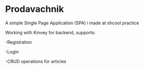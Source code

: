 # Prodavachnik

A simple Single Page Application (SPA) i made at shcool practice

Working with Kinvey for backend, supports:

-Registration

-Login

-CRUD operations for articles
